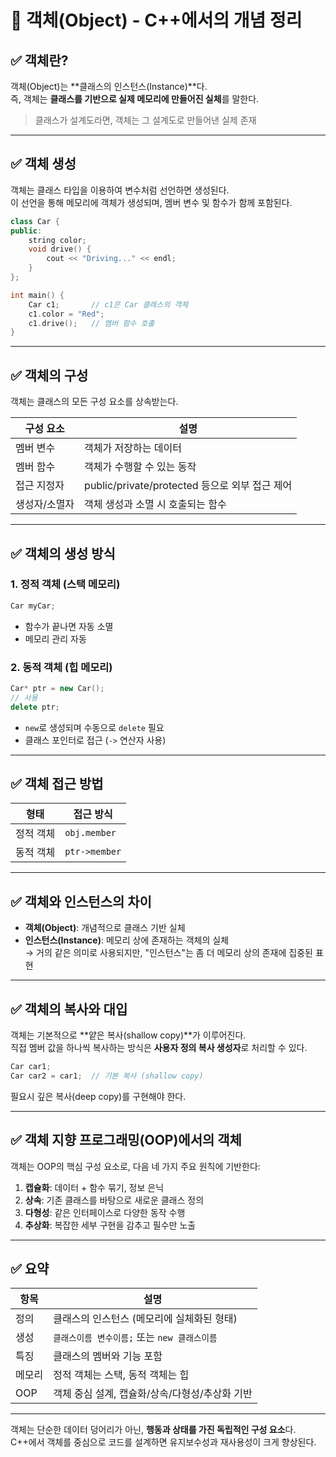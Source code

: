 # 🧱 객체(Object) - C++에서의 개념 정리

## ✅ 객체란?

객체(Object)는 **클래스의 인스턴스(Instance)**다.  
즉, 객체는 **클래스를 기반으로 실제 메모리에 만들어진 실체**를 말한다.

> 클래스가 설계도라면, 객체는 그 설계도로 만들어낸 실제 존재

---

## ✅ 객체 생성

객체는 클래스 타입을 이용하여 변수처럼 선언하면 생성된다.  
이 선언을 통해 메모리에 객체가 생성되며, 멤버 변수 및 함수가 함께 포함된다.

```cpp
class Car {
public:
    string color;
    void drive() {
        cout << "Driving..." << endl;
    }
};

int main() {
    Car c1;       // c1은 Car 클래스의 객체
    c1.color = "Red";
    c1.drive();   // 멤버 함수 호출
}
```

---

## ✅ 객체의 구성

객체는 클래스의 모든 구성 요소를 상속받는다.

| 구성 요소    | 설명                                      |
|--------------|-------------------------------------------|
| 멤버 변수    | 객체가 저장하는 데이터                    |
| 멤버 함수    | 객체가 수행할 수 있는 동작                |
| 접근 지정자  | public/private/protected 등으로 외부 접근 제어 |
| 생성자/소멸자 | 객체 생성과 소멸 시 호출되는 함수         |

---

## ✅ 객체의 생성 방식

### 1. 정적 객체 (스택 메모리)

```cpp
Car myCar;
```

- 함수가 끝나면 자동 소멸
- 메모리 관리 자동

### 2. 동적 객체 (힙 메모리)

```cpp
Car* ptr = new Car();
// 사용
delete ptr;
```

- `new`로 생성되며 수동으로 `delete` 필요
- 클래스 포인터로 접근 (`->` 연산자 사용)

---

## ✅ 객체 접근 방법

| 형태       | 접근 방식         |
|------------|------------------|
| 정적 객체  | `obj.member`     |
| 동적 객체  | `ptr->member`    |

---

## ✅ 객체와 인스턴스의 차이

- **객체(Object)**: 개념적으로 클래스 기반 실체
- **인스턴스(Instance)**: 메모리 상에 존재하는 객체의 실체  
→ 거의 같은 의미로 사용되지만, "인스턴스"는 좀 더 메모리 상의 존재에 집중된 표현

---

## ✅ 객체의 복사와 대입

객체는 기본적으로 **얕은 복사(shallow copy)**가 이루어진다.  
직접 멤버 값을 하나씩 복사하는 방식은 **사용자 정의 복사 생성자**로 처리할 수 있다.

```cpp
Car car1;
Car car2 = car1;  // 기본 복사 (shallow copy)
```

필요시 깊은 복사(deep copy)를 구현해야 한다.

---

## ✅ 객체 지향 프로그래밍(OOP)에서의 객체

객체는 OOP의 핵심 구성 요소로, 다음 네 가지 주요 원칙에 기반한다:

1. **캡슐화**: 데이터 + 함수 묶기, 정보 은닉
2. **상속**: 기존 클래스를 바탕으로 새로운 클래스 정의
3. **다형성**: 같은 인터페이스로 다양한 동작 수행
4. **추상화**: 복잡한 세부 구현을 감추고 필수만 노출

---

## ✅ 요약

| 항목      | 설명 |
|-----------|------|
| 정의      | 클래스의 인스턴스 (메모리에 실체화된 형태) |
| 생성      | `클래스이름 변수이름;` 또는 `new 클래스이름` |
| 특징      | 클래스의 멤버와 기능 포함 |
| 메모리    | 정적 객체는 스택, 동적 객체는 힙 |
| OOP       | 객체 중심 설계, 캡슐화/상속/다형성/추상화 기반 |

---

객체는 단순한 데이터 덩어리가 아닌, **행동과 상태를 가진 독립적인 구성 요소**다.  
C++에서 객체를 중심으로 코드를 설계하면 유지보수성과 재사용성이 크게 향상된다.
